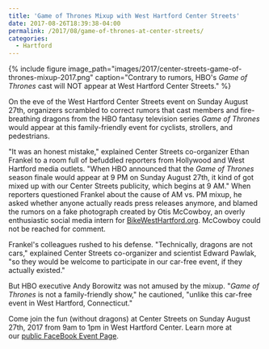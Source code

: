 ```yaml
---
title: 'Game of Thrones Mixup with West Hartford Center Streets'
date: 2017-08-26T18:39:38-04:00
permalink: /2017/08/game-of-thrones-at-center-streets/
categories:
  - Hartford
---
```

{% include figure image_path="images/2017/center-streets-game-of-thrones-mixup-2017.png" caption="Contrary to rumors, HBO's _Game of Thrones_ cast will NOT appear at West Hartford Center Streets." %}

On the eve of the West Hartford Center Streets event on Sunday August 27th, organizers scrambled to correct rumors that cast members and fire-breathing dragons from the HBO fantasy television series _Game of Thrones_ would appear at this family-friendly event for cyclists, strollers, and pedestrians.

"It was an honest mistake," explained Center Streets co-organizer Ethan Frankel to a room full of befuddled reporters from Hollywood and West Hartford media outlets. "When HBO announced that the _Game of Thrones_ season finale would appear at 9 PM on Sunday August 27th, it kind of got mixed up with our Center Streets publicity, which begins at 9 AM." When reporters questioned Frankel about the cause of AM vs. PM mixup, he asked whether anyone actually reads press releases anymore, and blamed the rumors on a fake photograph created by Otis McCowboy, an overly enthusiastic social media intern for [BikeWestHartford.org](http://bikewesthartford.org). McCowboy could not be reached for comment.

Frankel's colleagues rushed to his defense. "Technically, dragons are not cars," explained Center Streets co-organizer and scientist Edward Pawlak, "so they would be welcome to participate in our car-free event, if they actually existed."

But HBO executive Andy Borowitz was not amused by the mixup. "_Game of Thrones_ is not a family-friendly show," he cautioned, "unlike this car-free event in West Hartford, Connecticut."

Come join the fun (without dragons) at Center Streets on Sunday August 27th, 2017 from 9am to 1pm in West Hartford Center. Learn more at our [public FaceBook Event Page](https://www.facebook.com/events/1798643340165787).
